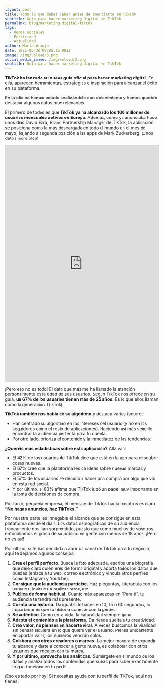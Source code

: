 ```yaml
---
layout: post
title: Todo lo que debes saber antes de anunciarte en TikTok
subtitle: Guía para hacer marketing digital en TikTok
permalink: blog/marketing-digital-tiktok
tags:
  - Redes sociales
  - Publicidad
  - Actualidad
author: María Araujo
date: 2021-06-30T09:05:15.901Z
image: /img/upload/3.png
social_media_image: /img/upload/2.png
seotitle: Guía para hacer marketing digital en TikTok
---
```

**TikTok ha lanzado su nueva guía oficial para hacer marketing digital.** En ella, aparecen herramientas, estrategias e inspiración para alcanzar el éxito en su plataforma.

En la oficina hemos estado analizándolo con detenimiento y hemos querido destacar algunos datos muy relevantes.

El primero de todos es que **TikTok ya ha alcanzado los 100 millones de usuarios mensuales activos en Europa**. Además, como ya anunciaba hace unos días David Ezra, Brand Partnership Manager de TikTok, la aplicación se posiciona como la más descargada en todo el mundo en el mes de mayo; bajando a segunda posición a las apps de Mark Zuckerberg. ¡Unos datos increíbles!

<iframe src="https://www.linkedin.com/embed/feed/update/urn:li:share:6806948527877566464" height="778" width="504" frameborder="0" allowfullscreen="" title="Publicación integrada"></iframe>

¡Pero eso no es todo! El dato que más me ha llamado la atención personalmente es la edad de sus usuarios. Según TikTok nos ofrece en su guía, **un 67% de los usuarios tienen más de 25 años.** Es lo que ellos llaman como la generación T(ikTok).

**TikTok también nos habla de su algoritmo** y destaca varios factores: 

* Han centrado su algoritmo en los intereses del usuario (y no en los seguidores como el resto de aplicaciones). Haciendo así más sencillo encontrar la audiencia perfecta para tu cuenta. 
* Por otro lado, prioriza el contenido y la inmediatez de las tendencias.

**¿Queréis más estadísticas sobre esta aplicación?** Allá van:

* El 42% de los usuarios de TikTok dice que está en la app para descubrir cosas nuevas.
* El 67% cree que la plataforma les da ideas sobre nuevas marcas y productos.
* El 57% de los usuarios se decidió a hacer una compra por algo que vio en esta red social.
* Y por último, el 83% afirma que TikTok jugó un papel muy importante en la toma de decisiones de compra.

Por tanto, pequeña empresa, el mensaje de TikTok hacia nosotros es claro. **“No hagas anuncios, haz TikToks.”**

Por nuestra parte, es innegable el alcance que se consigue en esta plataforma desde el día 1. Los datos demográficos de su audiencia francamente nos han sorprendido, puesto que como muchos de vosotros, enfocábamos el groso de su público en gente con menos de 18 años. ¡Pero no es así!

Por último, si te has decidido a abrir un canal de TikTok para tu negocio, aquí te dejamos algunos consejos:

1. **Crea el perfil perfecto.** Busca la foto adecuada, escribe una biografía que deje claro quién eres de forma original y aporta todos los datos que puedas (enlace a tu web, correo electrónico y vincula otros perfiles como Instagram y Youtube).
2. **Consigue que la audiencia participe.** Haz preguntas, interactúa con los usuarios, invítalos a realizar retos, etc.
3. **Publica de forma habitual.** Cuanto más aparezcas en “Para ti”, tu audiencia te tendrá más presente.
4. **Cuenta una historia.** Da igual si lo haces en 10, 15 o 60 segundos, lo importante es que tu historia conecte con la gente.
5. **Se auténtico**. Como en la vida, la naturalidad siempre gana.
6. **Adapta el contenido a la plataforma.** Da rienda suelta a tu creatividad.
7. **Crea valor, no pienses en hacerte viral.** A veces buscamos la viralidad sin pensar siquiera en lo que quiere ver el usuario. Piensa únicamente en aportar valor, los números vendrán solos.
8. **Colabora con otros creadores o marcas.** La mejor manera de expandir tu alcance y darte a conocer a gente nueva, es colaborar con otros usuarios que encajen con tu marca. 
9. **Y por último, aprovecha las analíticas.** Sumérgete en el mundo de los datos y analiza todos los contenidos que subas para saber exactamente lo que funciona en tu perfil.

¡Eso es todo por hoy! Si necesitas ayuda con tu perfil de TikTok, aquí nos tienes.
